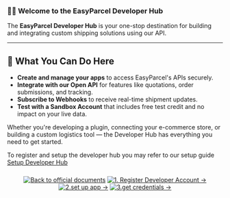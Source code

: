 ### 👨‍💻 Welcome to the EasyParcel Developer Hub

The **EasyParcel Developer Hub** is your one-stop destination for building and integrating custom shipping solutions using our API.

---

## 🚀 What You Can Do Here

* **Create and manage your apps** to access EasyParcel's APIs securely.
* **Integrate with our Open API** for features like quotations, order submissions, and tracking.
* **Subscribe to Webhooks** to receive real-time shipment updates.
* **Test with a Sandbox Account** that includes free test credit and no impact on your live data.

Whether you're developing a plugin, connecting your e-commerce store, or building a custom logistics tool — the Developer Hub has everything you need to get started.

To register and setup the developer hub you may refer to our setup guide [Setup Developer Hub](1.register%20developer%20account.md)
<div align="center" style="margin: 1.5rem 0;">

[![Back to official documents](https://img.shields.io/badge/Back_to_official_documents-007ACC?style=flat-square)](../README.md)
[![1. Register Developer Account →](https://img.shields.io/badge/1._Register_Developer_Account_→-00CC88?style=flat-square)](../1.Developer-Hub/1-register-developer-account.md)
[![2.set up app →](https://img.shields.io/badge/2.set_up_app.md_%E2%86%92-00CC88?style=flat-square)](/2.Create%20Sandbox/1.Developer%20Hub/2.set%20up%20app.md)
[![3.get credentials →](https://img.shields.io/badge/3.get_redentials.md_%E2%86%92-00CC88?style=flat-square)](/2.Create%20Sandbox/1.Developer%20Hub/3.get%20credentials.md)

</div>
